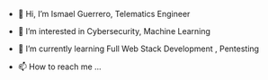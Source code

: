 - 👋 Hi, I’m Ismael Guerrero, Telematics Engineer
- 👀 I’m interested in Cybersecurity, Machine Learning
- 🌱 I’m currently learning Full Web Stack Development , Pentesting

- 📫 How to reach me ...


<!---
ismagician/ismagician is a ✨ special ✨ repository because its `README.md` (this file) appears on your GitHub profile.
You can click the Preview link to take a look at your changes.
--->
